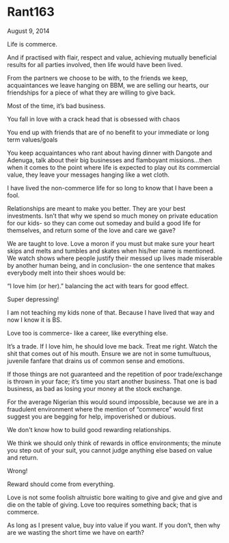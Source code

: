 # Rant163


August 9, 2014

Life is commerce.

And if practised with flair, respect and value, achieving mutually beneficial results for all parties involved, then life would have been lived.

From the partners we choose to be with, to the friends we keep, acquaintances we leave hanging on BBM, we are selling our hearts, our friendships for a piece of what they are willing to give back.

Most of the time, it’s bad business.

You fall in love with a crack head that is obsessed with chaos

You end up with friends that are of no benefit to your immediate or long term values/goals

You keep acquaintances who rant about having dinner with Dangote and Adenuga, talk about their big businesses and flamboyant missions…then when it comes to the point where life is expected to play out its commercial value, they leave your messages hanging like a wet cloth.

I have lived the non-commerce life for so long to know that I have been a fool.

Relationships are meant to make you better. They are your best investments. Isn’t that why we spend so much money on private education for our kids- so they can come out someday and build a good life for themselves, and return some of the love and care we gave? 

We are taught to love. Love a moron if you must but make sure your heart skips and melts and tumbles and skates when his/her name is mentioned. We watch shows where people justify their messed up lives made miserable by another human being, and in conclusion- the one sentence that makes everybody melt into their shoes would be:

“I love him (or her).” balancing the act with tears for good effect. 

Super depressing!

I am not teaching my kids none of that. Because I have lived that way and now I know it is BS.

Love too is commerce- like a career, like everything else.

It’s a trade. If I love him, he should love me back. Treat me right. Watch the shit that comes out of his mouth. Ensure we are not in some tumultuous, juvenile fanfare that drains us of common sense and emotions.

If those things are not guaranteed and the repetition of poor trade/exchange is thrown in your face; it’s time you start another business. That one is bad business, as bad as losing your money at the stock exchange.

For the average Nigerian this would sound impossible, because we are in a fraudulent environment where the mention of “commerce” would first suggest you are begging for help, impoverished or dubious.

We don't know how to build good rewarding relationships. 

We think we should only think of rewards in office environments; the minute you step out of your suit, you cannot judge anything else based on value and return.

Wrong!

Reward should come from everything.

Love is not some foolish altruistic bore waiting to give and give and give and die on the table of giving. Love too requires something back; that is commerce.

As long as I present value, buy into value if you want. If you don’t, then why are we wasting the short time we have on earth?